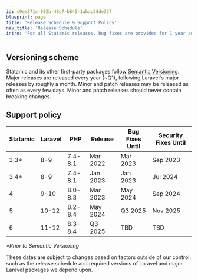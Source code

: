 ```yaml
---
id: c9ee871c-002b-48d7-b845-1abac58de337
blueprint: page
title: 'Release Schedule & Support Policy'
nav_title: 'Release Schedule'
intro: 'For all Statamic releases, bug fixes are provided for 1 year and security fixes are provided for 18 months.  For all first party addons, only the latest major release receives bug fixes. In addition, please review the [Laravel Support Policy](https://laravel.com/docs/master/releases#support-policy).'
---
```


## Versioning scheme

Statamic and its other first-party packages follow [Semantic Versioning](https://semver.org/). Major releases are released every year (~Q1), following Laravel's major releases by roughly a month. Minor and patch releases may be released as often as every few days. Minor and patch releases should never contain breaking changes.

## Support policy

<table>
   <thead>
      <tr>
         <th>Statamic</th>
         <th>Laravel</th>
         <th>PHP</th>
         <th>Release</th>
         <th>Bug Fixes Until</th>
         <th>Security Fixes Until</th>
      </tr>
   </thead>
   <tbody>
      <tr>
         <td>3.3*</td>
         <td>8-9</td>
         <td>7.4-8.1</td>
         <td>Mar 2022</td>
         <td>Mar 2023</td>
         <td>Sep 2023</td>
      </tr>
      <tr>
         <td>3.4*</td>
         <td>8-9</td>
         <td>7.4-8.1</td>
         <td>Jan 2023</td>
         <td>Jan 2023</td>
         <td>Jul 2024</td>
      </tr>
      <tr>
         <td>4</td>
         <td>9-10</td>
         <td>8.0-8.3</td>
         <td>Mar 2023</td>
         <td>May 2024</td>
         <td>Sep 2024</td>
      </tr>
      <tr>
         <td>5</td>
         <td>10-12</td>
         <td>8.2-8.4</td>
         <td>May 2024</td>
         <td>Q3 2025</td>
         <td>Nov 2025</td>
      </tr>
       <tr>
         <td>6</td>
         <td>11-12</td>
         <td>8.3-8.4</td>
         <td>Q3 2025</td>
         <td>TBD</td>
         <td>TBD</td>
      </tr>
   </tbody>
</table>

_*Prior to Semantic Versioning_

These dates are subject to changes based on factors outside of our control, such as the release schedule and required versions of Laravel and major Laravel packages we depend upon.
